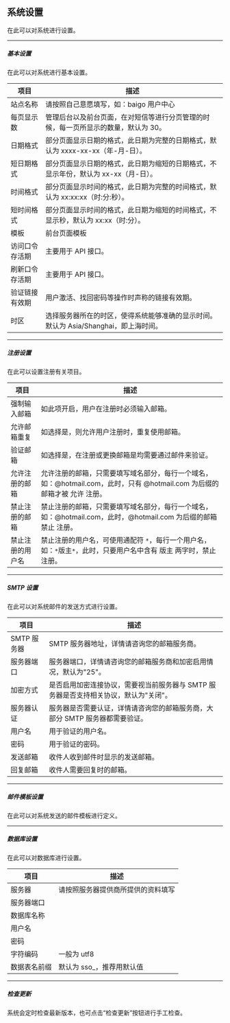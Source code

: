 ## 系统设置

在此可以对系统进行设置。

----------

##### 基本设置

在此可以对系统进行基本设置。

| 项目 | 描述 |
| - | - |
| 站点名称 | 请按照自己意愿填写，如：baigo 用户中心 |
| 每页显示数 | 管理后台以及前台页面，在对短信等进行分页管理的时候，每一页所显示的数量，默认为 30。 |
| 日期格式 | 部分页面显示日期的格式，此日期为完整的日期格式，默认为 xxxx-xx-xx（年-月-日）。 |
| 短日期格式 | 部分页面显示日期的格式，此日期为缩短的日期格式，不显示年份，默认为 xx-xx（月-日）。 |
| 时间格式 | 部分页面显示时间的格式，此日期为完整的时间格式，默认为 xx:xx:xx（时:分:秒）。 |
| 短时间格式 | 部分页面显示时间的格式，此日期为缩短的时间格式，不显示秒，默认为 xx:xx（时:分）。 |
| 模板 | 前台页面模板 |
| 访问口令存活期 | 主要用于 API 接口。 |
| 刷新口令存活期 | 主要用于 API 接口。 |
| 验证链接有效期 | 用户激活、找回密码等操作时声称的链接有效期。 |
| 时区 | 选择服务器所在的时区，使得系统能够准确的显示时间。默认为 Asia/Shanghai，即上海时间。 |

----------

##### 注册设置

在此可以设置注册有关项目。

| 项目 | 描述 |
| - | - |
| 强制输入邮箱 | 如此项开启，用户在注册时必须输入邮箱。 |
| 允许邮箱重复 | 如选择是，则允许用户注册时，重复使用邮箱。 |
| 验证邮箱 | 如选择是，在注册或更换邮箱是均需要通过邮件来验证。 |
| 允许注册的邮箱 | 允许注册的邮箱，只需要填写域名部分，每行一个域名，如：@hotmail.com，此时，只有 @hotmail.com 为后缀的邮箱才被 允许 注册。 |
| 禁止注册的邮箱 | 禁止注册的邮箱，只需要填写域名部分，每行一个域名，如：@hotmail.com，此时，@hotmail.com 为后缀的邮箱禁止 注册。 |
| 禁止注册的用户名 | 禁止注册的用户名，可使用通配符 `*`，每行一个用户名，如：`*`版主`*`，此时，只要用户名中含有 版主 两字时，禁止 注册。 |

----------

##### SMTP 设置

在此可以对系统邮件的发送方式进行设置。

| 项目 | 描述 |
| - | - |
| SMTP 服务器 | SMTP 服务器地址，详情请咨询您的邮箱服务商。 |
| 服务器端口 | 服务器端口，详情请咨询您的邮箱服务商和加密启用情况，默认为"25"。 |
| 加密方式 | 是否启用加密连接协议，需要视当前服务器与 SMTP 服务器是否支持相关协议，默认为"关闭"。 |
| 服务器认证 | 服务器是否需要认证，详情请咨询您的邮箱服务商，大部分 SMTP 服务器都需要验证。 |
| 用户名 | 用于验证的用户名。 |
| 密码 | 用于验证的密码。 |
| 发送邮箱 | 收件人收到邮件时显示的发送邮箱。 |
| 回复邮箱 | 收件人需要回复时的邮箱。 |

----------

##### 邮件模板设置

在此可以对系统发送的邮件模板进行定义。

----------

##### 数据库设置

在此可以对数据库进行设置。

| 项目 | 描述 |
| - | - |
| 服务器 | 请按照服务器提供商所提供的资料填写 |
| 服务器端口 | |
| 数据库名称 | |
| 用户名 | |
| 密码 | |
| 字符编码 | 一般为 utf8 |
| 数据表名前缀 | 默认为 sso_，推荐用默认值 |

----------

##### 检查更新

系统会定时检查最新版本，也可点击“检查更新”按钮进行手工检查。

